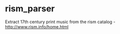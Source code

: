# rism_parser
Extract 17th century print music from the rism catalog - http://www.rism.info/home.html
